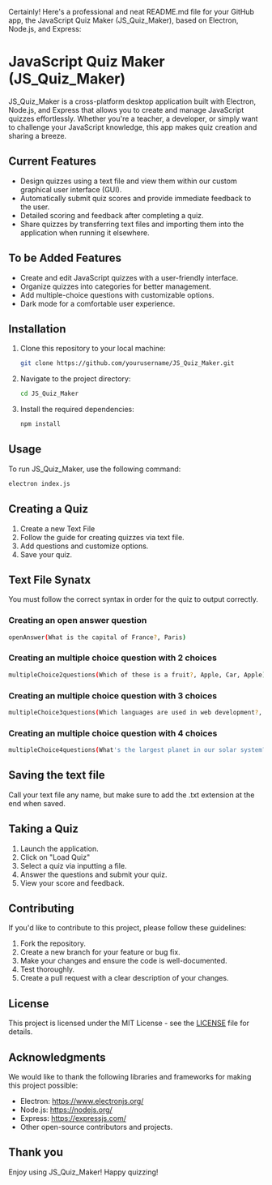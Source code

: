 Certainly! Here's a professional and neat README.md file for your GitHub app, the JavaScript Quiz Maker (JS_Quiz_Maker), based on Electron, Node.js, and Express:
# JavaScript Quiz Maker (JS_Quiz_Maker)

JS_Quiz_Maker is a cross-platform desktop application built with Electron, Node.js, and Express that allows you to create and manage JavaScript quizzes effortlessly. Whether you're a teacher, a developer, or simply want to challenge your JavaScript knowledge, this app makes quiz creation and sharing a breeze.

## Current Features

- Design quizzes using a text file and view them within our custom graphical user interface (GUI).
- Automatically submit quiz scores and provide immediate feedback to the user.
- Detailed scoring and feedback after completing a quiz.
- Share quizzes by transferring text files and importing them into the application when running it elsewhere.

## To be Added Features

- Create and edit JavaScript quizzes with a user-friendly interface.
- Organize quizzes into categories for better management.
- Add multiple-choice questions with customizable options.
- Dark mode for a comfortable user experience.

## Installation

1. Clone this repository to your local machine:

   ```bash
   git clone https://github.com/yourusername/JS_Quiz_Maker.git
   ```

2. Navigate to the project directory:

   ```bash
   cd JS_Quiz_Maker
   ```

3. Install the required dependencies:

   ```bash
   npm install
   ```

## Usage

To run JS_Quiz_Maker, use the following command:

```bash
electron index.js
```

## Creating a Quiz

1. Create a new Text File
2. Follow the guide for creating quizzes via text file.
3. Add questions and customize options.
4. Save your quiz.

## Text File Synatx

You must follow the correct syntax in order for the quiz to output correctly.

### Creating an open answer question
```bash
openAnswer(What is the capital of France?, Paris)
```

### Creating an multiple choice question with 2 choices
```bash
multipleChoice2questions(Which of these is a fruit?, Apple, Car, Apple)
```

### Creating an multiple choice question with 3 choices
```bash
multipleChoice3questions(Which languages are used in web development?, Python, JavaScript, Ruby, JavaScript)
```

### Creating an multiple choice question with 4 choices
```bash
multipleChoice4questions(What's the largest planet in our solar system?, Earth, Mars, Jupiter, Venus, Jupiter)
```

## Saving the text file
Call your text file any name, but make sure to add the .txt extension at the end when saved.


## Taking a Quiz

1. Launch the application.
2. Click on "Load Quiz"
3. Select a quiz via inputting a file.
4. Answer the questions and submit your quiz.
5. View your score and feedback.

## Contributing

If you'd like to contribute to this project, please follow these guidelines:

1. Fork the repository.
2. Create a new branch for your feature or bug fix.
3. Make your changes and ensure the code is well-documented.
4. Test thoroughly.
5. Create a pull request with a clear description of your changes.

## License

This project is licensed under the MIT License - see the [LICENSE](LICENSE) file for details.

## Acknowledgments

We would like to thank the following libraries and frameworks for making this project possible:

- Electron: https://www.electronjs.org/
- Node.js: https://nodejs.org/
- Express: https://expressjs.com/
- Other open-source contributors and projects.

## Thank you

Enjoy using JS_Quiz_Maker! Happy quizzing!
